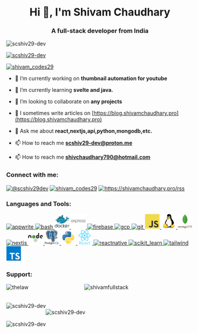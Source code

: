 <h1 align="center">Hi 👋, I'm Shivam Chaudhary</h1>
<h3 align="center">A full-stack developer from India</h3>

<p align="left"> <img src="https://komarev.com/ghpvc/?username=scshiv29-dev&label=Profile%20views&color=ff0000&style=flat-square" alt="scshiv29-dev" /> </p>

<p align="left"> <a href="https://github.com/ryo-ma/github-profile-trophy"><img src="https://github-profile-trophy.vercel.app/?username=scshiv29-dev" alt="scshiv29-dev" /></a> </p>

<p align="left"> <a href="https://twitter.com/shivam_codes29" target="blank"><img src="https://img.shields.io/twitter/follow/shivam_codes29?logo=twitter&style=for-the-badge" alt="shivam_codes29" /></a> </p>

- 🔭 I’m currently working on **thumbnail automation for youtube**

- 🌱 I’m currently learning **svelte and java.**

- 👯 I’m looking to collaborate on **any projects**

- 📝 I sometimes write articles on [https://blog.shivamchaudhary.pro](https://blog.shivamchaudhary.pro)

- 💬 Ask me about **react,nextjs,api,python,mongodb,etc.**

- 📫 How to reach me **scshiv29-dev@proton.me**
- 📫 How to reach me **shivchaudhary790@hotmail.com**

<h3 align="left">Connect with me:</h3>
<p align="left">
<a href="https://dev.to/@scshiv29dev" target="blank"><img align="center" src="https://raw.githubusercontent.com/rahuldkjain/github-profile-readme-generator/master/src/images/icons/Social/devto.svg" alt="@scshiv29dev" height="30" width="40" /></a>
<a href="https://twitter.com/shivam_codes29" target="blank"><img align="center" src="https://raw.githubusercontent.com/rahuldkjain/github-profile-readme-generator/master/src/images/icons/Social/twitter.svg" alt="shivam_codes29" height="30" width="40" /></a>
<a href="/https://shivamchaudhary.pro/rss" target="blank"><img align="center" src="https://raw.githubusercontent.com/rahuldkjain/github-profile-readme-generator/master/src/images/icons/Social/rss.svg" alt="https://shivamchaudhary.pro/rss" height="30" width="40" /></a>
</p>

<h3 align="left">Languages and Tools:</h3>
<p align="left"> <a href="https://appwrite.io" target="_blank" rel="noreferrer"> <img src="https://www.vectorlogo.zone/logos/appwriteio/appwriteio-icon.svg" alt="appwrite" width="40" height="40"/> </a> <a href="https://www.gnu.org/software/bash/" target="_blank" rel="noreferrer"> <img src="https://www.vectorlogo.zone/logos/gnu_bash/gnu_bash-icon.svg" alt="bash" width="40" height="40"/> </a> <a href="https://www.docker.com/" target="_blank" rel="noreferrer"> <img src="https://raw.githubusercontent.com/devicons/devicon/master/icons/docker/docker-original-wordmark.svg" alt="docker" width="40" height="40"/> </a> <a href="https://expressjs.com" target="_blank" rel="noreferrer"> <img src="https://raw.githubusercontent.com/devicons/devicon/master/icons/express/express-original-wordmark.svg" alt="express" width="40" height="40"/> </a> <a href="https://firebase.google.com/" target="_blank" rel="noreferrer"> <img src="https://www.vectorlogo.zone/logos/firebase/firebase-icon.svg" alt="firebase" width="40" height="40"/> </a> <a href="https://cloud.google.com" target="_blank" rel="noreferrer"> <img src="https://www.vectorlogo.zone/logos/google_cloud/google_cloud-icon.svg" alt="gcp" width="40" height="40"/> </a> <a href="https://git-scm.com/" target="_blank" rel="noreferrer"> <img src="https://www.vectorlogo.zone/logos/git-scm/git-scm-icon.svg" alt="git" width="40" height="40"/> </a> <a href="https://developer.mozilla.org/en-US/docs/Web/JavaScript" target="_blank" rel="noreferrer"> <img src="https://raw.githubusercontent.com/devicons/devicon/master/icons/javascript/javascript-original.svg" alt="javascript" width="40" height="40"/> </a> <a href="https://www.linux.org/" target="_blank" rel="noreferrer"> <img src="https://raw.githubusercontent.com/devicons/devicon/master/icons/linux/linux-original.svg" alt="linux" width="40" height="40"/> </a> <a href="https://www.mongodb.com/" target="_blank" rel="noreferrer"> <img src="https://raw.githubusercontent.com/devicons/devicon/master/icons/mongodb/mongodb-original-wordmark.svg" alt="mongodb" width="40" height="40"/> </a> <a href="https://nextjs.org/" target="_blank" rel="noreferrer"> <img src="https://cdn.worldvectorlogo.com/logos/nextjs-2.svg" alt="nextjs" width="40" height="40"/> </a> <a href="https://nodejs.org" target="_blank" rel="noreferrer"> <img src="https://raw.githubusercontent.com/devicons/devicon/master/icons/nodejs/nodejs-original-wordmark.svg" alt="nodejs" width="40" height="40"/> </a> <a href="https://www.postgresql.org" target="_blank" rel="noreferrer"> <img src="https://raw.githubusercontent.com/devicons/devicon/master/icons/postgresql/postgresql-original-wordmark.svg" alt="postgresql" width="40" height="40"/> </a> <a href="https://www.python.org" target="_blank" rel="noreferrer"> <img src="https://raw.githubusercontent.com/devicons/devicon/master/icons/python/python-original.svg" alt="python" width="40" height="40"/> </a> <a href="https://reactjs.org/" target="_blank" rel="noreferrer"> <img src="https://raw.githubusercontent.com/devicons/devicon/master/icons/react/react-original-wordmark.svg" alt="react" width="40" height="40"/> </a> <a href="https://reactnative.dev/" target="_blank" rel="noreferrer"> <img src="https://reactnative.dev/img/header_logo.svg" alt="reactnative" width="40" height="40"/> </a> <a href="https://scikit-learn.org/" target="_blank" rel="noreferrer"> <img src="https://upload.wikimedia.org/wikipedia/commons/0/05/Scikit_learn_logo_small.svg" alt="scikit_learn" width="40" height="40"/> </a> <a href="https://tailwindcss.com/" target="_blank" rel="noreferrer"> <img src="https://www.vectorlogo.zone/logos/tailwindcss/tailwindcss-icon.svg" alt="tailwind" width="40" height="40"/> </a> <a href="https://www.typescriptlang.org/" target="_blank" rel="noreferrer"> <img src="https://raw.githubusercontent.com/devicons/devicon/master/icons/typescript/typescript-original.svg" alt="typescript" width="40" height="40"/> </a> </p>


<h3 align="left">Support:</h3>
<p><a href="https://www.buymeacoffee.com/thelaw"> <img align="left" src="https://cdn.buymeacoffee.com/buttons/v2/default-yellow.png" height="50" width="210" alt="thelaw" /></a><a href="https://ko-fi.com/shivamfullstack"> <img align="left" src="https://cdn.ko-fi.com/cdn/kofi3.png?v=3" height="50" width="210" alt="shivamfullstack" /></a></p><br><br>



<p><img align="left" src="https://github-readme-stats.vercel.app/api/top-langs?username=scshiv29-dev&show_icons=true&theme=dark&text_color=ffffff&locale=en&layout=compact" alt="scshiv29-dev" /></p>

<p>&nbsp;<img align="center" src="https://github-readme-stats.vercel.app/api?username=scshiv29-dev&show_icons=true&theme=dark&locale=en" alt="scshiv29-dev" /></p>

<p><img align="center" src="https://github-readme-streak-stats.herokuapp.com/?user=scshiv29-dev&theme=dark" alt="scshiv29-dev" /></p>

